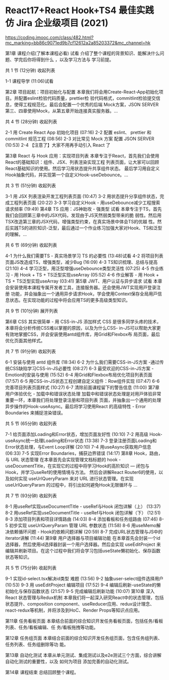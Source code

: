 # React17+React Hook+TS4 最佳实践 仿 Jira 企业级项目 (2021)
https://coding.imooc.com/class/482.html?mc_marking=bb86c9071ed9b7cf12612a2a85203372&mc_channel=hk

第1章 课程介绍(了解本课程必看) 试看
介绍了整个课程的背景知识、能解决什么问题、学完后你将得到什么 ，以及学习方法与 学习前提。

共 1 节 (12分钟) 收起列表

 1-1 课程导学 (11:06)试看

 
第2章 项目起航：项目初始化与配置
本章我们将会⽤Create-React-App初始化项⽬。并配置eslint检验代码质量，prettier检 验代码格式，commitlint检验提交信息，使得⼯程规范化。最后会配置⼀个优秀的后端 Mock⽅案，JSON SERVER 第三、四章使⽤Mock，从第五章开始连接真实服务器。...

共 4 节 (28分钟) 收起列表

 2-1 用 Create React App 初始化项目 (07:16)
 2-2 配置 eslint、 prettier 和 commitlint 规范工程 (08:56)
 2-3 对比常见 Mock 方案 配置 JSON SERVER (10:53)
 2-4 【注意了】大家不用再手动引入 React 了
 
第3章 React 与 Hook 应用：实现项目列表
本章专注于React，⾸先我们会使⽤React的基础知识：组件、JSX、列表渲染实现⼯程 列表⻚⾯，让⼤家可以回顾React基础知识的使⽤。然后学习⽤状态提升共享组件状态。 最后学习⽤⾃定义Hook抽象代码，并实现第⼀个⾃定义Hook-useDebounce。...

共 3 节 (51分钟) 收起列表

 3-1 用 JSX 列表渲染开发工程列表页面 (10:47)
 3-2 用状态提升分享组件状态，完成工程列表页面 (20:22)
 3-3 学习自定义Hook - 用useDebounce减少工程搜索请求频率 (19:49)
第4章 TS 应用：JS神助攻 - 强类型 试看
本章专注于TS，首先我们会回顾第三章中的JSX代码，发现由于JS天然弱类型带来的脆 弱性。然后⽤TSX改造第三章的JSX代码，增强类型约束，在真实场景中体会TS的优越 性。然后实践TS的进阶知识-泛型，最后通过⼀个作业练习加强⼤家对Hook、TS和泛型 的理解。...

共 6 节 (69分钟) 收起列表

 4-1 为什么我们需要TS - 真实场景学习 TS 的必要性 (13:48)试看
 4-2 将项目列表页面JS改造成TS，增强类型，减少Bug (16:09)
 4-3 TS知识梳理、总结与提高 (21:10)
 4-4 学习泛型，用泛型增强useDebounce类型灵活性 (07:25)
 4-5 作业练习 - 用 Hook + TS + TS泛型实现useArray (05:52)
 4-6 作业解答 - ⽤ Hook + TS + TS泛型实现useArray (03:41)
第5章 JWT、用户认证与异步请求 试看
本章会安装使⽤本课程专属开发者⼯具，连接服务器。还会使⽤JWT实现⽤⼾登录注册 功能，并会抽象出⼀个通⽤异步请求Hook，学会使⽤Context保存全局⽤⼾信息状态。在实现功能的过程中将会应⽤TS的更多⾼级类型知识。

共 9 节 (101分钟) 展开列表

第6章 CSS 其实很简单 - 用 CSS-in-JS 添加样式
CSS 是很多同学头疼的技术，本章将会分析传统CSS难以掌握的原因，以及为什么CSS- in-JS可以帮助⼤家更有效地掌握CSS，并会安装使⽤antd组件库，⽤Grid和Flexbox布 局⻚⾯，最后优化⻚⾯其他样式。

共 7 节 (91分钟) 收起列表

 6-1 安装与使用 antd 组件库 (18:34)
 6-2 为什么我们需要CSS-in-JS方案 -通过传统CSS缺陷学习CSS-in-JS必要性 (08:27)
 6-3 最受欢迎的CSS-in-JS方案 - Emotion的安装与使用 (15:52)
 6-4 用Grid和Flexbox布局优化项目列表页面 (17:57)
 6-5 用CSS-in-JS状态工程创建自定义组件：Row组件实现 (07:47)
 6-6 完善项目列表页面样式 (10:27)
 6-7 清除前面课程留下的警告信息 (11:00)
第7章 用户体验优化 - 加载中和错误状态处理
加载中和错误状态处理是对⽤⼾体验⾮常重要⼀环，本章我们将处理登录注册和项⽬列表 ⻚⾯，并抽象出⼀个通⽤的处理异步操作的Hook-useAsync。最后将学习使⽤React 的⾼级特性 - Error Boundaries 来捕捉渲染错误。

共 5 节 (65分钟) 收起列表

 7-1 给页面添加Loading和Error状态，增加页面友好性 (10:10)
 7-2 用高级 Hook-useAsync统一处理Loading和Error状态 (13:38)
 7-3 登录注册页面Loading和Error状态处理，与Event Loop详解 (20:10)
 7-4 用useAsync获取用户信息 (06:33)
 7-5 实现Error Boundaries，捕获边界错误 (14:17)
第8章 Hook，路由，与 URL 状态管理
在本章首先会实现管理文档标题的 hook - useDocumentTitle，在实现它的过程中将学习Hook的高阶知识 — 闭包与Hook，并学习useRef的使用情境与方法。 然后会讲解React Router6的使⽤，以及如何实现 useUrlQueryParam 来对 URL 进⾏状态管理。在实现 useUrlQueryParam 的过程中，将引出如何避免Hook无限循环与 ...

共 7 节 (93分钟) 收起列表

 8-1 ⽤useRef实现useDocumentTitle - useRef与Hook 闭包详解（上） (13:37)
 8-2 ⽤useRef实现useDocumentTitle - useRef与Hook 闭包详解（下） (12:51)
 8-3 添加项目列表和项目详情路由 (14:03)
 8-4 添加看板和任务组路由 (07:46)
 8-5 初步实现 useUrlQueryParam 管理 URL 参数状态 (11:58)
 8-6 用useMemo解决依赖循环问题 - Hook的依赖问题详解 (20:59)
 8-7 完成URL状态管理与JS中的 iterator讲解 (11:44)
第9章 用户选择器与项目编辑功能
在本章首先会封装一个id选择器，然后使用id选择器封装一个用户选择器。然后会实现 useEditProject 来编辑并刷新项目。在这个过程中我们将会学习包括useState懒初始化、保存函数状态等知识。

共 5 节 (75分钟) 收起列表

 9-1 实现id-select.tsx解决id类型 难题 (13:56)
 9-2 抽象user-select组件选择用户 (10:53)
 9-3 用 useEditProject 编辑项目 (17:52)
 9-4 编辑后刷新-useState的懒初始化与保存函数状态 (21:57)
 9-5 完成编辑后刷新功能 (10:07)
第10章 深入React 状态管理与Redux机制
本章我们将一起深入研究React中的状态管理，包括状态提升、composition component、useReducer应用、redux设计理念、react-redux等机制，并将涉及到HoC、Render Props等知识点应用。

第11章 任务看板页面
本章结合前⾯的综合知识开发任务看板⻚⾯，包括任务/看板列表、任务/看板编辑、任 务/看板拖拽等功能。

第12章 任务组页面
本章结合前⾯的综合知识开发任务组⻚⾯，包含任务组列表、任务列表、任务组删除等功 能。

第13章 自动化测试
本章从单元测试、集成测试以及e2e测试三个⽅⾯，综合讲解⾃动化测试的重要性，以及 如何为项⽬ 添加完善的⾃动化测试。

第14章 课程结束
总结回顾整个课程。